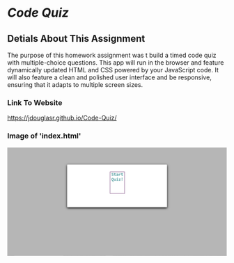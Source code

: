 # __*Code Quiz*__

## __Detials About This Assignment__
The purpose of this homework assignment was t build a timed code quiz with multiple-choice questions. This app will run in the browser and feature dynamically updated HTML and CSS powered by your JavaScript code. It will also feature a clean and polished user interface and be responsive, ensuring that it adapts to multiple screen sizes.

### __Link To Website__
https://jdouglasr.github.io/Code-Quiz/

### __Image of 'index.html'__
![index.html](/img/Code-Quiz-index.png)
